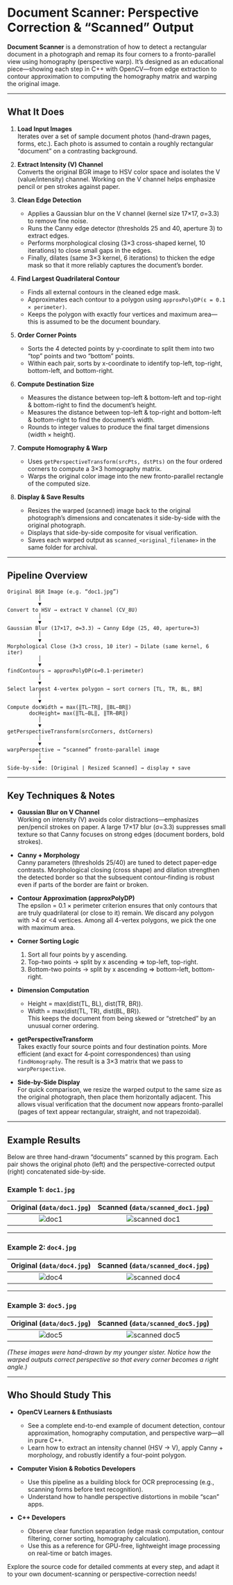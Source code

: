 # Document Scanner: Perspective Correction & “Scanned” Output

**Document Scanner** is a demonstration of how to detect a rectangular document in a photograph and remap its four corners to a fronto-parallel view using homography (perspective warp). It’s designed as an educational piece—showing each step in C++ with OpenCV—from edge extraction to contour approximation to computing the homography matrix and warping the original image.

---

## What It Does

1. **Load Input Images**  
   Iterates over a set of sample document photos (hand-drawn pages, forms, etc.). Each photo is assumed to contain a roughly rectangular “document” on a contrasting background.

2. **Extract Intensity (V) Channel**  
   Converts the original BGR image to HSV color space and isolates the V (value/intensity) channel. Working on the V channel helps emphasize pencil or pen strokes against paper.

3. **Clean Edge Detection**  
   - Applies a Gaussian blur on the V channel (kernel size 17×17, σ=3.3) to remove fine noise.  
   - Runs the Canny edge detector (thresholds 25 and 40, aperture 3) to extract edges.  
   - Performs morphological closing (3×3 cross-shaped kernel, 10 iterations) to close small gaps in the edges.  
   - Finally, dilates (same 3×3 kernel, 6 iterations) to thicken the edge mask so that it more reliably captures the document’s border.

4. **Find Largest Quadrilateral Contour**  
   - Finds all external contours in the cleaned edge mask.  
   - Approximates each contour to a polygon using `approxPolyDP(ε = 0.1 × perimeter)`.  
   - Keeps the polygon with exactly four vertices and maximum area—this is assumed to be the document boundary.

5. **Order Corner Points**  
   - Sorts the 4 detected points by y-coordinate to split them into two “top” points and two “bottom” points.  
   - Within each pair, sorts by x-coordinate to identify top-left, top-right, bottom-left, and bottom-right.

6. **Compute Destination Size**  
   - Measures the distance between top-left & bottom-left and top-right & bottom-right to find the document’s height.  
   - Measures the distance between top-left & top-right and bottom-left & bottom-right to find the document’s width.  
   - Rounds to integer values to produce the final target dimensions (width × height).

7. **Compute Homography & Warp**  
   - Uses `getPerspectiveTransform(srcPts, dstPts)` on the four ordered corners to compute a 3×3 homography matrix.  
   - Warps the original color image into the new fronto-parallel rectangle of the computed size.  

8. **Display & Save Results**  
   - Resizes the warped (scanned) image back to the original photograph’s dimensions and concatenates it side-by-side with the original photograph.  
   - Displays that side-by-side composite for visual verification.  
   - Saves each warped output as `scanned_<original_filename>` in the same folder for archival.

---

## Pipeline Overview

```text
Original BGR Image (e.g. “doc1.jpg”)
          │
          ▼
Convert to HSV → extract V channel (CV_8U)
          │
          ▼
Gaussian Blur (17×17, σ=3.3) → Canny Edge (25, 40, aperture=3)
          │
          ▼
Morphological Close (3×3 cross, 10 iter) → Dilate (same kernel, 6 iter)
          │
          ▼
findContours → approxPolyDP(ε=0.1·perimeter)
          │
          ▼
Select largest 4-vertex polygon → sort corners [TL, TR, BL, BR]
          │
          ▼
Compute docWidth = max(‖TL–TR‖, ‖BL–BR‖)
       docHeight= max(‖TL–BL‖, ‖TR–BR‖)
          │
          ▼
getPerspectiveTransform(srcCorners, dstCorners)
          │
          ▼
warpPerspective → “scanned” fronto-parallel image
          │
          ▼
Side-by-side: [Original | Resized Scanned] → display + save
```

---

## Key Techniques & Notes

- **Gaussian Blur on V Channel**  
  Working on intensity (V) avoids color distractions—emphasizes pen/pencil strokes on paper. A large 17×17 blur (σ=3.3) suppresses small texture so that Canny focuses on strong edges (document borders, bold strokes).

- **Canny + Morphology**  
  Canny parameters (thresholds 25/40) are tuned to detect paper‐edge contrasts. Morphological closing (cross shape) and dilation strengthen the detected border so that the subsequent contour‐finding is robust even if parts of the border are faint or broken.

- **Contour Approximation (approxPolyDP)**  
  The epsilon = 0.1 × perimeter criterion ensures that only contours that are truly quadrilateral (or close to it) remain. We discard any polygon with >4 or <4 vertices. Among all 4-vertex polygons, we pick the one with maximum area.

- **Corner Sorting Logic**  
  1. Sort all four points by y ascending.  
  2. Top-two points → split by x ascending ⇒ top-left, top-right.  
  3. Bottom-two points → split by x ascending ⇒ bottom-left, bottom-right.

- **Dimension Computation**  
  - Height = max(dist(TL, BL), dist(TR, BR)).  
  - Width = max(dist(TL, TR), dist(BL, BR)).  
  This keeps the document from being skewed or “stretched” by an unusual corner ordering.

- **getPerspectiveTransform**  
  Takes exactly four source points and four destination points. More efficient (and exact for 4‐point correspondences) than using `findHomography`. The result is a 3×3 matrix that we pass to `warpPerspective`.

- **Side-by-Side Display**  
  For quick comparison, we resize the warped output to the same size as the original photograph, then place them horizontally adjacent. This allows visual verification that the document now appears fronto-parallel (pages of text appear rectangular, straight, and not trapezoidal).

---

## Example Results

Below are three hand-drawn “documents” scanned by this program. Each pair shows the original photo (left) and the perspective-corrected output (right) concatenated side-by-side.

### Example 1: `doc1.jpg`

| Original (`data/doc1.jpg`) | Scanned (`data/scanned_doc1.jpg`) |
|:--------------------------:|:---------------------------------:|
| ![doc1](data/doc1.jpg)     | ![scanned doc1](data/scanned_doc1.jpg) |

---

### Example 2: `doc4.jpg`

| Original (`data/doc4.jpg`) | Scanned (`data/scanned_doc4.jpg`) |
|:--------------------------:|:---------------------------------:|
| ![doc4](data/doc4.jpg)     | ![scanned doc4](data/scanned_doc4.jpg) |

---

### Example 3: `doc5.jpg`

| Original (`data/doc5.jpg`) | Scanned (`data/scanned_doc5.jpg`) |
|:--------------------------:|:---------------------------------:|
| ![doc5](data/doc5.jpg)     | ![scanned doc5](data/scanned_doc5.jpg) |

*(These images were hand-drawn by my younger sister. Notice how the warped outputs correct perspective so that every corner becomes a right angle.)*

---

## Who Should Study This

- **OpenCV Learners & Enthusiasts**  
  - See a complete end-to-end example of document detection, contour approximation, homography computation, and perspective warp—all in pure C++.  
  - Learn how to extract an intensity channel (HSV → V), apply Canny + morphology, and robustly identify a four-point polygon.

- **Computer Vision & Robotics Developers**  
  - Use this pipeline as a building block for OCR preprocessing (e.g., scanning forms before text recognition).  
  - Understand how to handle perspective distortions in mobile “scan” apps.

- **C++ Developers**  
  - Observe clear function separation (edge mask computation, contour filtering, corner sorting, homography calculation).  
  - Use this as a reference for GPU-free, lightweight image processing on real-time or batch images.  

Explore the source code for detailed comments at every step, and adapt it to your own document-scanning or perspective-correction needs!
